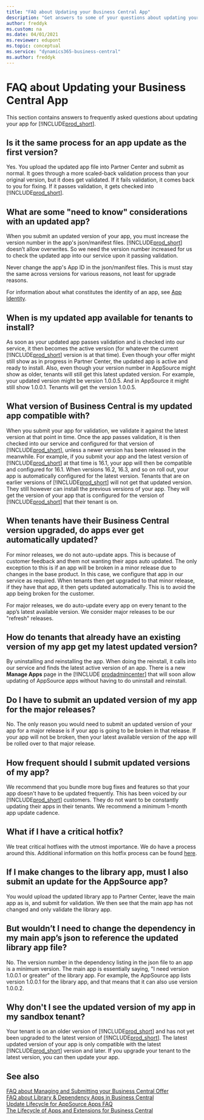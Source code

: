 ```yaml
---
title: "FAQ about Updating your Business Central App"
description: "Get answers to some of your questions about updating your app for Dynamics 365 Business Central"
author: freddyk
ms.custom: na
ms.date: 04/01/2021
ms.reviewer: edupont
ms.topic: conceptual
ms.service: "dynamics365-business-central"
ms.author: freddyk
---
```


# FAQ about Updating your Business Central App

This section contains answers to frequently asked questions about updating your app for [!INCLUDE[prod_short](../includes/prod_short.md)].

## Is it the same process for an app update as the first version?

Yes. You upload the updated app file into Partner Center and submit as normal. It goes through a more scaled-back validation process than your original version, but it does get validated. If it fails validation, it comes back to you for fixing. If it passes validation, it gets checked into [!INCLUDE[prod_short](includes/prod_short.md)].

## What are some "need to know" considerations with an updated app?

When you submit an updated version of your app, you must increase the version number in the app's json/manifest  files. [!INCLUDE[prod_short](includes/prod_short.md)] doesn’t allow overwrites. So we need the version number increased for us to check the updated app into our service upon it passing validation.

Never change the app's App ID in the json/manifest files. This is must stay the same across versions for various reasons, not least for upgrade reasons.

For information about what constitutes the identity of an app, see [App Identity](devenv-app-identity.md).

## When is my updated app available for tenants to install?

As soon as your updated app passes validation and is checked into our service, it then becomes the active version (for whatever the current [!INCLUDE[prod_short](includes/prod_short.md)] version is at that time). Even though your offer might still show as in progress in Partner Center, the updated app is active and ready to install. Also, even though your version number in AppSource might show as older, tenants will still get this latest updated version. For example, your updated version might be version 1.0.0.5. And in AppSource it might still show 1.0.0.1. Tenants will get the version 1.0.0.5.

## What version of Business Central is my updated app compatible with?

When you submit your app for validation, we validate it against the latest version at that point in time. Once the app passes validation, it is then checked into our service and configured for that version of [!INCLUDE[prod_short](includes/prod_short.md)], unless a newer version has been released in the meanwhile. For example, if you submit your app and the latest version of [!INCLUDE[prod_short](includes/prod_short.md)] at that time is 16.1, your app will then be compatible and configured for 16.1. When versions 16.2, 16.3, and so on roll out, your app is automatically configured for the latest version. Tenants that are on earlier versions of [!INCLUDE[prod_short](includes/prod_short.md)] will not get that updated version. They still however can install the previous versions of your app. They will get the version of your app that is configured for the version of [!INCLUDE[prod_short](includes/prod_short.md)] that their tenant is on.

## When tenants have their Business Central version upgraded, do apps ever get automatically updated?

For minor releases, we do not auto-update apps. This is because of customer feedback and them not wanting their apps auto updated. The only exception to this is if an app will be broken in a minor release due to changes in the base product. In this case, we configure that app in our service as required. When tenants then get upgraded to that minor release, if they have that app, it then gets updated automatically. This is to avoid the app being broken for the customer.

For major releases, we do auto-update every app on every tenant to the app’s latest available version. We consider major releases to be our "refresh" releases.

## How do tenants that already have an existing version of my app get my latest updated version?

By uninstalling and reinstalling the app. When doing the reinstall, it calls into our service and finds the latest active version of an app. There is a new **Manage Apps** page in the [!INCLUDE [prodadmincenter](includes/prodadmincenter.md)] that will soon allow updating of AppSource apps without having to do uninstall and reinstall.

## Do I have to submit an updated version of my app for the major releases?

No. The only reason you would need to submit an updated version of your app for a major release is if your app is going to be broken in that release. If your app will not be broken, then your latest available version of the app will be rolled over to that major release.

## How frequent should I submit updated versions of my app?

We recommend that you bundle more bug fixes and features so that your app doesn't have to be updated frequently. This has been voiced by our [!INCLUDE[prod_short](includes/prod_short.md)] customers. They do not want to be constantly updating their apps in their tenants. We recommend a minimum 1-month app update cadence.

## What if I have a critical hotfix?

We treat critical hotfixes with the utmost importance. We do have a process around this. Additional information on this hotfix process can be found [here](devenv-update-app-life-cycle-faq.md#what-if-a-customer-reports-a-critical-bug-in-my-app-and-needs-an-immediate-hotfix-version-of-my-app).

## If I make changes to the library app, must I also submit an update for the AppSource app?

You would upload the updated library app to Partner Center, leave the main app as is, and submit for validation. We then see that the main app has not changed and only validate the library app.

## But wouldn’t I need to change the dependency in my main app’s json to reference the updated library app file? 

No. The version number in the dependency listing in the json file to an app is a minimum version. The main app is essentially saying, "I need version 1.0.0.1 or greater" of the library app. For example, the AppSource app lists version 1.0.0.1 for the library app, and that means that it can also use version 1.0.0.2.

## Why don't I see the updated version of my app in my sandbox tenant?

Your tenant is on an older version of [!INCLUDE[prod_short](includes/prod_short.md)] and has not yet been upgraded to the latest version of [!INCLUDE[prod_short](includes/prod_short.md)]. The latest updated version of your app is only compatible with the latest [!INCLUDE[prod_short](includes/prod_short.md)] version and later. If you upgrade your tenant to the latest version, you can then update your app.

## See also

[FAQ about Managing and Submitting your Business Central Offer](app-faq-offer.md)  
[FAQ about Library & Dependency Apps in Business Central](app-faq-dependencies-libraries.md)  
[Update Lifecycle for AppSource Apps FAQ](devenv-update-app-life-cycle-faq.md)  
[The Lifecycle of Apps and Extensions for Business Central](devenv-app-life-cycle.md)  
